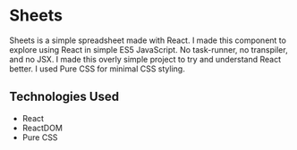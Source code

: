 # Sheets
Sheets is a simple spreadsheet made with React. I made this component to explore using React in simple ES5 JavaScript. No task-runner, no transpiler, and no JSX. I made this overly simple project to try and understand React better. I used Pure CSS for minimal CSS styling.

## Technologies Used
+ React
+ ReactDOM
+ Pure CSS
